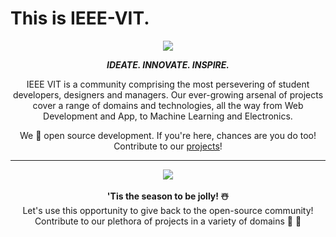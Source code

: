 
# This is IEEE-VIT.



<p align="center">
  <img src="https://github.com/IEEE-VIT/.github/blob/main/profile/IEEE%20Space.png">
</p>

<p align="center">
<b><i>IDEATE. INNOVATE. INSPIRE.</i></b>
</p>

<p align="center">
IEEE VIT is a community comprising the most persevering of student developers, designers and managers. Our ever-growing arsenal of projects cover a range of domains and technologies, all the way from Web Development and App, to Machine Learning and Electronics. 
</p>
<p align="center">
We 💙 open source development. If you're here, chances are you do too! Contribute to our <a href="https://github.com/orgs/IEEE-VIT/repositories">projects</a>!
</p>

-----------------------------------------------------------------
<div align="center">
  <img src ="https://github.com/varun10sudhir/.github/blob/main/profile/ReadMeDecMeme.png">
  <br>
  <br>
  <b>'Tis the season to be jolly! ☃️</b> 
  <br>Let's use this opportunity to give back to the open-source community! 
  <br>Contribute to our plethora of projects in a variety of domains <a href="https://www.youtube.com/watch?v=24u3NoPvgMw" style="text-decoration:none">🎅</a> 🎄
</div>






